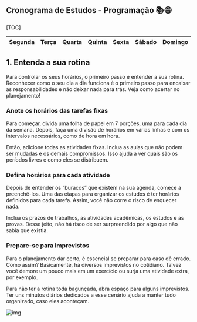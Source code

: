 ## Cronograma de Estudos - Programação 📚😁



[TOC]

| Segunda | Terça | Quarta | Quinta | Sexta | Sábado | Domingo |
| ------- | ----- | ------ | ------ | ----- | ------ | ------- |

## **1. Entenda a sua rotina**

Para controlar os seus horários, o primeiro passo é entender a sua rotina. Reconhecer como o seu dia a dia funciona é o primeiro passo para encaixar as responsabilidades e não deixar nada para trás. Veja como acertar no planejamento!

### **Anote os horários das tarefas fixas**

Para começar, divida uma folha de papel em 7 porções, uma para cada dia da semana. Depois, faça uma divisão de horários em várias linhas e com os intervalos necessários, como de hora em hora.

Então, adicione todas as atividades fixas. Inclua as aulas que não podem ser mudadas e os demais compromissos. Isso ajuda a ver quais são os períodos livres e como eles se distribuem.

### **Defina horários para cada atividade**

Depois de entender os “buracos” que existem na sua agenda, comece a preenchê-los. Uma das etapas para organizar os estudos é ter horários definidos para cada tarefa. Assim, você não corre o risco de esquecer nada.

Inclua os prazos de trabalhos, as atividades acadêmicas, os estudos e as provas. Desse jeito, não há risco de ser surpreendido por algo que não sabia que existia.

### **Prepare-se para imprevistos**

Para o planejamento dar certo, é essencial se preparar para caso dê errado. Como assim? Basicamente, há diversos imprevistos no cotidiano. Talvez você demore um pouco mais em um exercício ou surja uma atividade extra, por exemplo.

Para não ter a rotina toda bagunçada, abra espaço para alguns imprevistos. Ter uns minutos diários dedicados a esse cenário ajuda a manter tudo organizado, caso eles aconteçam.

![img](https://media.tenor.com/images/0f3045c638ec4d9ad70e020e027550bf/tenor.gif)